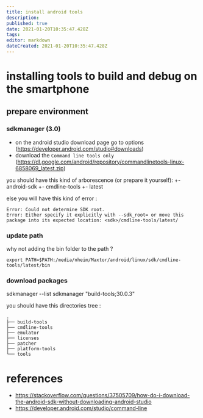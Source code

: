 ```yaml
---
title: install android tools
description: 
published: true
date: 2021-01-20T10:35:47.428Z
tags: 
editor: markdown
dateCreated: 2021-01-20T10:35:47.428Z
---
```


# installing tools to build and debug on the smartphone
## prepare environment 

### sdkmanager (3.0)
- on the android studio download page go to options (https://developer.android.com/studio#downloads)
- download the ``Command line tools only`` (https://dl.google.com/android/repository/commandlinetools-linux-6858069_latest.zip)

you should have this kind of arborescence (or prepare it yourself):
+- android-sdk
    +- cmdline-tools
        +- latest

else you will have this kind of error :

````
Error: Could not determine SDK root.
Error: Either specify it explicitly with --sdk_root= or move this package into its expected location: <sdk>/cmdline-tools/latest/
````

### update path
why not adding the bin folder to the path ? 

````
export PATH=$PATH:/media/nheim/Maxtor/android/linux/sdk/cmdline-tools/latest/bin
````

### download packages
sdkmanager --list
sdkmanager "build-tools;30.0.3"

you should have this directories tree :

````
.
├── build-tools
├── cmdline-tools
├── emulator
├── licenses
├── patcher
├── platform-tools
└── tools
````

# references

- https://stackoverflow.com/questions/37505709/how-do-i-download-the-android-sdk-without-downloading-android-studio
- https://developer.android.com/studio/command-line